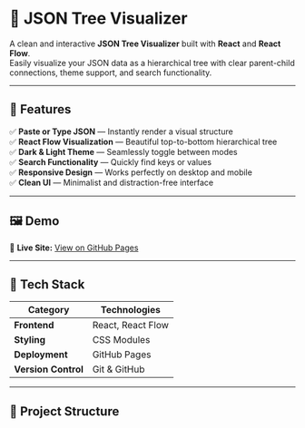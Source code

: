 # 🌳 JSON Tree Visualizer

A clean and interactive **JSON Tree Visualizer** built with **React** and **React Flow**.  
Easily visualize your JSON data as a hierarchical tree with clear parent-child connections, theme support, and search functionality.

---

## 🚀 Features

✅ **Paste or Type JSON** — Instantly render a visual structure  
✅ **React Flow Visualization** — Beautiful top-to-bottom hierarchical tree  
✅ **Dark & Light Theme** — Seamlessly toggle between modes  
✅ **Search Functionality** — Quickly find keys or values  
✅ **Responsive Design** — Works perfectly on desktop and mobile  
✅ **Clean UI** — Minimalist and distraction-free interface

---

## 🖼️ Demo

🔗 **Live Site:** [View on GitHub Pages](https://github.com/Palashhh2/SON-Tree-Visualizer.git)

---

## 🧠 Tech Stack

| Category | Technologies |
|-----------|--------------|
| **Frontend** | React, React Flow |
| **Styling** | CSS Modules |
| **Deployment** | GitHub Pages |
| **Version Control** | Git & GitHub |

---

## 🧩 Project Structure

